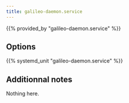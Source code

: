 ```yaml
---
title: galileo-daemon.service
---
```


{{% provided_by "galileo-daemon.service" %}}

## Options

{{% systemd_unit "galileo-daemon.service" %}}

## Additionnal notes

Nothing here.